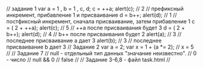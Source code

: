 // задание 1
var a = 1 , b = 1 , c, d;
c = ++a; alert(c); // 2
// префиксный инкремент, прибавление 1 и присваивание
d = b++; alert(d); // 1
// постфиксный инкремент, сначала присваивание, затем прибавление 1
c = ( 2 + ++a); alert(c); // 5
// ++a после присваивания будет 3
d = ( 2 + b++); alert(d); // 4
// b++ после присваивания будет 2
alert(a); // 3
// последнее присваивание а дает 3
alert(b); // 3
// последнее присваивание b дает 3
// Задание 2
var a = 2;
var x = 1 + (a *= 2);
// x = 5
//
// Задание 7
// null - отдельный тип данных "значание неизвестно".
// 0 - число 
// null && 0 // false
//
// Задание 3-6,8 - файл task.html
// 